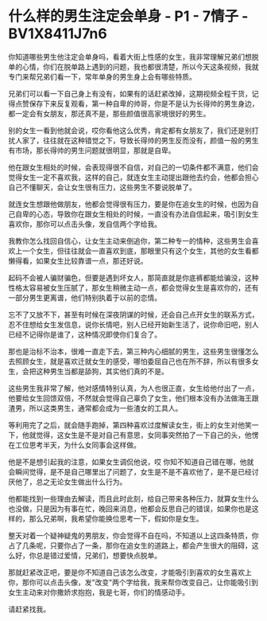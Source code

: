 # 什么样的男生注定会单身 - P1 - 7情子 - BV1X8411J7n6

你知道哪些男生他注定会单身吗，看着大街上性感的女生，我非常理解兄弟们想脱单的心情，你们在脱单路上遇到的问题，我也都很清楚，所以今天这条视频，我就专门来帮兄弟们看一下，常年单身的男生身上会有哪些特质。

兄弟们可以看一下自己身上有没有，如果有的话赶紧改掉，这期视频全程干货，记得点赞保存下来反复观看，第一种自卑的帅哥，你是不是认为长得帅的男生身边，都一定会有女朋友，那还真不是，那些颜值很高家境很好的男生。

别的女生一看到他就会说，哎你看他这么优秀，肯定都有女朋友了，我们还是别打扰人家了，往往就在这种错觉之下，导致长得帅的男生反而没有，颜值一般的男生有市场，那长得帅的男生问题就很明显，那就是自卑。

他在跟女生相处的时候，会表现得很不自信，对自己的一切条件都不满意，他们会觉得女生一定不喜欢我，这样的自己，就连女生主动提出跟他去约会，他都会担心自己不懂聊天，会让女生很有压力，这些男生不要说脱单了。

就连女生想跟他做朋友，他都会觉得很有压力，要是你在追女生的时候，也因为自己自卑的心态，导致你在跟女生相处的时候，一直没有办法自信起来，吸引到女生喜欢你，那你可以点击头像，发自信两个字给我。

我教你怎么找回自信心，让女生主动来倒追你，第二种专一的情种，这些男生会喜欢上一个女生，但往往就会一直喜欢到底，那眼里只有这个女生，其他的女生看都懒得看，如果女生比较靠谱一点，那还好说。

起码不会被人骗财骗色，但要是遇到坏女人，那简直就是你底裤都能给骗没，这种性格太容易被女生压腻了，那女生稍微主动一点，都会觉得女生是喜欢你的，还有一部分男生更离谱，他们特别执着于以前的恋情。

忘不了又放不下，甚至有时候在深夜阴谋的时候，还会自己点开女生的联系方式，忍不住想给女生发信息，说你长情吧，别人已经开始新生活了，说你命旧吧，别人已经不记得你是谁了，这种情况即使你们复合了。

那也是治标不治本，很难一直走下去，第三种内心细腻的男生，这些男生很懂怎么去照顾女生，就是喜欢迁就女生的感受，哪怕委屈自己也在所不辞，所以有很多女生，会把这种男生当都是舔狗，其实他们真的不是。

这些男生我非常了解，他对感情特别认真，为人也很正直，女生给他付出了一点，他要给女生回馈双倍，不然就会觉得自己辜负了女生，他们根本没有办法做海王跟渣男，所以这类男生，通常都会成为一些渣女的工具人。

等利用完了之后，就会随手跑掉，第四种喜欢过度解读女生，街上的女生对他笑一下，他就觉得，这女生是不是对自己有意思，女同事突然拍了一下自己的头，他愣在工位思考半天，为什么女同事会这样做。

他是不是想引起我的注意，如果女生调侃他说，哎 你知不知道自己错在哪，他就会瞬间觉得，是不是自己哪里出了问题了，女生是不是不喜欢他了，是不是已经讨厌他了，总之无论女生做出什么行为。

他都能找到一些理由去解读，而且此时此刻，给自己带来各种压力，就算女生什么也没做，只是因为有事在忙，晚回来消息，他都会反思自己的错误，如果你也是这样的，那么兄弟啊，我希望你能换位思考一下，假如你是女生。

整天对着一个疑神疑鬼的男朋友，你会觉得不自在吗，不知道以上这四条特质，你占了几条呢，只要你占了一条，那你在追女生的道路上，都会产生很大的阻碍，这么好，你总是错过爱情，兄弟们，想要快点脱单。

那就赶紧改正吧，要是你不知道自己该怎么改变，才能吸引到喜欢的女生喜欢上你，那你可以点击头像，发"改变"两个字给我，我来帮你改变自己，让你能吸引到女生主动来对你撒娇求抱抱，我是七哥，你们的情感动手。

请赶紧找我。